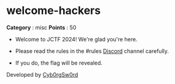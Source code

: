 # welcome-hackers

**Category** : misc
**Points** : 50

* Welcome to JCTF 2024! We're glad you're here. 
* Please read the rules in the #rules [Discord](https://discord.gg/ZkZsJtmAvh) channel carefully. 
* If you do, the flag will be revealed.


Developed by [Cyb0rgSw0rd](https://github.com/AlfredSimpson)



